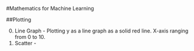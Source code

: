 #Mathematics for Machine Learning

##Plotting

0. Line Graph - Plotting y as a line graph as a solid red line. X-axis ranging from 0 to 10.
1. Scatter - 

